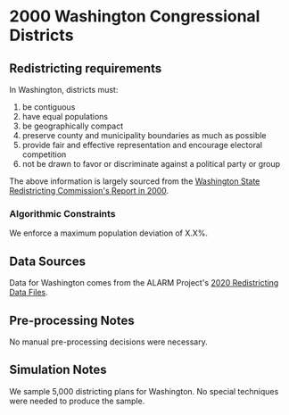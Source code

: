# 2000 Washington Congressional Districts

## Redistricting requirements
In Washington, districts must:

1. be contiguous
1. have equal populations
1. be geographically compact
1. preserve county and municipality boundaries as much as possible
1. provide fair and effective representation and encourage electoral competition
1. not be drawn to favor or discriminate against a political party or group

The above information is largely sourced from the [Washington State Redistricting Commission's Report in 2000](https://app.leg.wa.gov/oralhistory/redistricting2/2000-beyond/2000-Excerpt_from_WA_State_Redistricting_Commission-7a-2.pdf).

### Algorithmic Constraints
We enforce a maximum population deviation of X.X%.

## Data Sources
Data for Washington comes from the ALARM Project's [2020 Redistricting Data Files](https://alarm-redist.github.io/posts/2021-08-10-census-2020/).

## Pre-processing Notes
No manual pre-processing decisions were necessary.

## Simulation Notes
We sample 5,000 districting plans for Washington.
No special techniques were needed to produce the sample.
